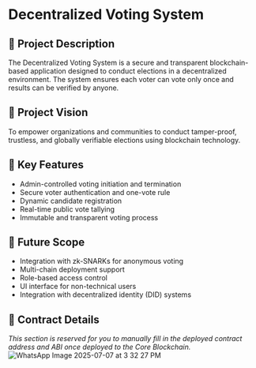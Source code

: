 # Decentralized Voting System

## 📜 Project Description
The Decentralized Voting System is a secure and transparent blockchain-based application designed to conduct elections in a decentralized environment. The system ensures each voter can vote only once and results can be verified by anyone.

## 🎯 Project Vision
To empower organizations and communities to conduct tamper-proof, trustless, and globally verifiable elections using blockchain technology.

## 🚀 Key Features
- Admin-controlled voting initiation and termination
- Secure voter authentication and one-vote rule
- Dynamic candidate registration
- Real-time public vote tallying
- Immutable and transparent voting process

## 🔮 Future Scope
- Integration with zk-SNARKs for anonymous voting
- Multi-chain deployment support
- Role-based access control
- UI interface for non-technical users
- Integration with decentralized identity (DID) systems

## 📜 Contract Details
_This section is reserved for you to manually fill in the deployed contract address and ABI once deployed to the Core Blockchain._
![WhatsApp Image 2025-07-07 at 3 32 27 PM](https://github.com/user-attachments/assets/342a9004-457c-4f41-ad5b-019af17aa882)

